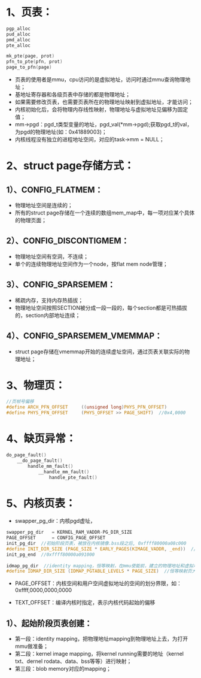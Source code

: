 # 1、页表：

```c
pgp_alloc
pud_alloc
pmd_alloc
pte_alloc

mk_pte(page, prot)
pfn_to_pte(pfn, prot)
page_to_pfn(page)
```

- 页表的使用者是mmu，cpu访问的是虚拟地址，访问时通过mmu查询物理地址；
- 基地址寄存器和各级页表中存储的都是物理地址；
- 如果需要修改页表，也需要页表所在的物理地址映射到虚拟地址，才能访问；
- 内核初始化后，会将物理内存线性映射，物理地址与虚拟地址见偏移为固定值；
- mm->pgd：pgd_t类型变量的地址，pgd_val(*mm->pgd);获取pgd_t的val，为pgd的物理地址(如：0x41889003)；
- 内核线程没有独立的进程地址空间，对应的task->mm = NULL；

# 2、struct page存储方式：

## 1）、CONFIG_FLATMEM：

- 物理地址空间是连续的；
- 所有的struct page存储在一个连续的数组mem_map中，每一项对应某个具体的物理页面；

## 2）、CONFIG_DISCONTIGMEM：

- 物理地址空间有空洞，不连续；
- 单个的连续物理地址空间作为一个node，按flat mem node管理；

## 3）、CONFIG_SPARSEMEM：

- 稀疏内存，支持内存热插拔；
- 物理地址空间按照SECTION被分成一段一段的，每个section都是可热插拔的，section内部地址连续；

## 4）、CONFIG_SPARSEMEM_VMEMMAP：

- struct page存储在vmemmap开始的连续虚址空间，通过页表关联实际的物理地址；

# 3、物理页：

```c
//页帧号偏移
#define ARCH_PFN_OFFSET     ((unsigned long)PHYS_PFN_OFFSET)
#define PHYS_PFN_OFFSET     (PHYS_OFFSET >> PAGE_SHIFT)  //0x4,0000
```

# 4、缺页异常：

```c
do_page_fault()
	__do_page_fault()
		handle_mm_fault()
			__handle_mm_fault()
				handle_pte_fault()
```

# 5、内核页表：

- swapper_pg_dir：内核pgd虚址，

```c
swapper_pg_dir   = KERNEL_RAM_VADDR-PG_DIR_SIZE
PAGE_OFFSET      = CONFIG_PAGE_OFFSET
init_pg_dir  //初始阶段页表，被放在内核镜像.bss段之后, 0xffff80000a08c000
#define INIT_DIR_SIZE (PAGE_SIZE * EARLY_PAGES(KIMAGE_VADDR, _end))  //初始阶段页表大小
init_pg_end  //0xffff80000a091000
    
idmap_pg_dir  //identity mapping，恒等映射，在mmu使能前，建立的物理地址和虚拟地址相等的映射
#define IDMAP_DIR_SIZE (IDMAP_PGTABLE_LEVELS * PAGE_SIZE)  //恒等映射页大小，0x3000=3*4k
```

- PAGE_OFFSET：内核空间和用户空间虚拟地址的空间的划分界限，如：0xffff,0000,0000,0000

- TEXT_OFFSET：编译内核时指定，表示内核代码起始的偏移

## 1）、起始阶段页表创建：

- 第一段：identity mapping，把物理地址mapping到物理地址上去，为打开mmu做准备；
- 第二段：kernel image mapping，将kernel running需要的地址（kernel txt、dernel rodata、data、bss等等）进行映射；
- 第三段：blob memory对应的mapping；